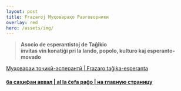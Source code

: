 ```yaml
---
layout: post
title: Frazaroj Муҳовараҳо Разговорники
overlay: red
hero: /assets/img/
---
```




> **Asocio de esperantistoj de Taĝikio  
> invitas vin konatiĝi pri la lando, popolo, kulturo kaj
> esperanto-movado**

[Муҳовараи тоҷикӣ-эсперантӣ | Frazaro taĝika-esperanta](muhovara.htm)



#### [ба саҳифаи аввал | al la ĉefa paĝo | на главную страницу](index.htm)

